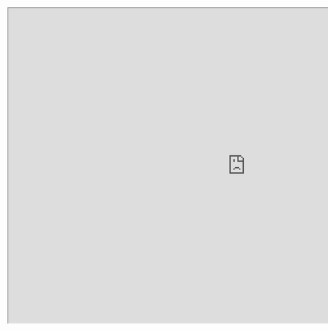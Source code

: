 <iframe src="https://public.tableau.com/views/gif_16182940609810/sheet0_1?:embed=yes&:showVizHome=no" width="1082" height="717"></iframe>
